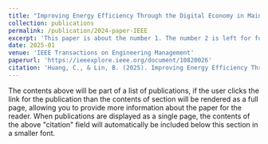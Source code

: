 ```yaml
---
title: "Improving Energy Efficiency Through the Digital Economy in Mainland China: Easier Said Than Done"
collection: publications
permalink: /publication/2024-paper-IEEE
excerpt: 'This paper is about the number 1. The number 2 is left for future work.'
date: 2025-01
venue: 'IEEE Transactions on Engineering Management'
paperurl: 'https://ieeexplore.ieee.org/document/10820026'
citation: 'Huang, C., & Lin, B. (2025). Improving Energy Efficiency Through the Digital Economy in Mainland China: Easier Said Than Done. IEEE Transactions on Engineering Management, 72, 326–334. https://doi.org/10.1109/TEM.2024.3524514'
---
```


The contents above will be part of a list of publications, if the user clicks the link for the publication than the contents of section will be rendered as a full page, allowing you to provide more information about the paper for the reader. When publications are displayed as a single page, the contents of the above "citation" field will automatically be included below this section in a smaller font.
